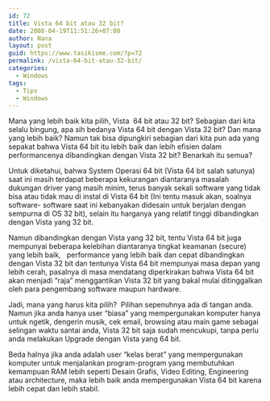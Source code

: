 ```yaml
---
id: 72
title: Vista 64 bit atau 32 bit?
date: 2008-04-19T11:51:26+07:00
author: Nana
layout: post
guid: https://www.tasikisme.com/?p=72
permalink: /vista-64-bit-atau-32-bit/
categories:
  - Windows
tags:
  - Tips
  - Windows
---
```

Mana yang lebih baik kita pilih, Vista  64 bit atau 32 bit? Sebagian dari kita selalu bingung, apa sih bedanya Vista 64 bit dengan Vista 32 bit? Dan mana yang lebih baik? Namun tak bisa dipungkiri sebagian dari kita pun ada yang sepakat bahwa Vista 64 bit itu lebih baik dan lebih efisien dalam performancenya dibandingkan dengan Vista 32 bit? Benarkah itu semua?

Untuk diketahui, bahwa System Operasi 64 bit (Vista 64 bit salah satunya) saat ini masih terdapat beberapa kekurangan diantaranya masalah dukungan driver yang masih minim, terus banyak sekali software yang tidak bisa atau tidak mau di instal di Vista 64 bit (Ini tentu masuk akan, soalnya software- software saat ini kebanyakan didesain untuk berjalan dengan sempurna di OS 32 bit), selain itu harganya yang relatif tinggi dibandingkan dengan Vista yang 32 bit.

Namun dibandingkan dengan Vista yang 32 bit, tentu Vista 64 bit juga mempunyai beberapa kelebihan diantaranya tingkat keamanan (secure) yang lebih baik,   performance yang lebih baik dan cepat dibandingkan dengan Vista 32 bit dan tentunya Vista 64 bit mempunyai masa depan yang lebih cerah, pasalnya di masa mendatang diperkirakan bahwa Vista 64 bit akan menjadi “raja” menggantikan Vista 32 bit yang bakal mulai ditinggalkan oleh para pengembang software maupun hardware.

Jadi, mana yang harus kita pilih?  Pilihan sepenuhnya ada di tangan anda. Namun jika anda hanya user “biasa” yang mempergunakan komputer hanya untuk ngetik, dengerin musik, cek email, browsing atau main game sebagai selingan waktu santai anda, Vista 32 bit saja sudah mencukupi, tanpa perlu anda melakukan Upgrade dengan Vista yang 64 bit.

Beda halnya jika anda adalah user “kelas berat” yang mempergunakan komputer untuk menjalankan program-program yang membutuhkan kemampuan RAM lebih seperti Desain Grafis, Video Editing, Engineering atau architecture, maka lebih baik anda mempergunakan Vista 64 bit karena lebih cepat dan lebih stabil.